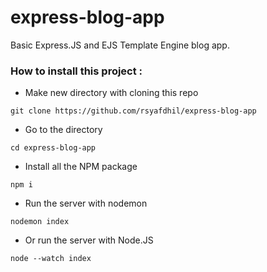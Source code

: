 ﻿# express-blog-app
Basic Express.JS and EJS Template Engine blog app.

### How to install this project :
- Make new directory with cloning this repo
```
git clone https://github.com/rsyafdhil/express-blog-app
```
- Go to the directory
```
cd express-blog-app
```
- Install all the NPM package
```
npm i
```
- Run the server with nodemon
```
nodemon index
```
- Or run the server with Node.JS
```
node --watch index
```
